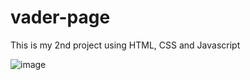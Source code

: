 # vader-page
This is my 2nd project using HTML, CSS and Javascript

![image](https://user-images.githubusercontent.com/121182276/224130396-dbf13fda-409b-4d6d-80df-1e5f643791d9.png)
